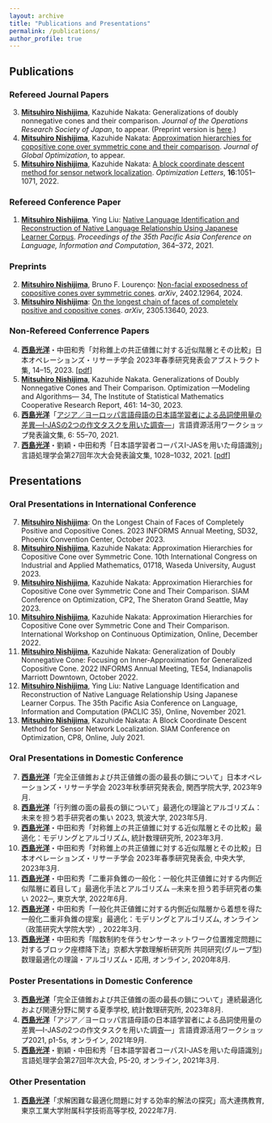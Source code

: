 ```yaml
---
layout: archive
title: "Publications and Presentations"
permalink: /publications/
author_profile: true
---
```

## Publications
### Refereed Journal Papers
3. <b><u>Mitsuhiro Nishijima</u></b>, Kazuhide Nakata: Generalizations of doubly nonnegative cones and their comparison. <i>Journal of the Operations Research Society of Japan</i>, to appear. (Preprint version is <a href="https://doi.org/10.48550/arXiv.2204.12119" target="_blank" rel="noopener noreferrer">here</a>.)
2. <b><u>Mitsuhiro Nishijima</u></b>, Kazuhide Nakata: <a href="https://doi.org/10.1007/s10898-023-01319-3" target="_blank" rel="noopener noreferrer">Approximation hierarchies for copositive cone over symmetric cone and their comparison</a>. <i>Journal of Global Optimization</i>, to appear.
1. <b><u>Mitsuhiro Nishijima</u></b>, Kazuhide Nakata: <a href="https://doi.org/10.1007/s11590-021-01762-9" target="_blank" rel="noopener noreferrer">A block coordinate descent method for sensor network localization</a>. <i>Optimization Letters</i>, <b>16</b>:1051&ndash;1071, 2022.

### Refereed Conference Paper
1. <b><u>Mitsuhiro Nishijima</u></b>, Ying Liu: <a href="https://aclanthology.org/2021.paclic-1.39/" target="_blank" rel="noopener noreferrer">Native Language Identification and Reconstruction of Native Language Relationship Using Japanese Learner Corpus</a>. <i>Proceedings of the 35th Pacific Asia Conference on Language, Information and Computation</i>, 364&ndash;372, 2021.

### Preprints
2. <b><u>Mitsuhiro Nishijima</u></b>, Bruno F. Lourenço: <a href="https://doi.org/10.48550/arXiv.2402.12964" target="_blank" rel="noopener noreferrer">Non-facial exposedness of copositive cones over symmetric cones</a>. <i>arXiv</i>, 2402.12964, 2024.
1. <b><u>Mitsuhiro Nishijima</u></b>: <a href="https://doi.org/10.48550/arXiv.2305.13640" target="_blank" rel="noopener noreferrer">On the longest chain of faces of completely positive and copositive cones</a>. <i>arXiv</i>, 2305.13640, 2023.

### Non-Refereed Conferrence Papers
4. <b><u>西島光洋</u></b>・中田和秀「対称錐上の共正値錐に対する近似階層とその比較」日本オペレーションズ・リサーチ学会 2023年春季研究発表会アブストラクト集, 14–15, 2023. [<a href="https://orsj.org/wp-content/nc-abstract/nc2023s/2023s-1-A-6.pdf" target="_blank" rel="noopener noreferrer">pdf</a>]
3. <b><u>Mitsuhiro Nishijima</u></b>, Kazuhide Nakata. Generalizations of Doubly Nonnegative Cones and Their Comparison. Optimization &mdash;Modeling and Algorithms&mdash; 34, The Institute of Statistical Mathematics Cooperative Research Report, 461: 14&ndash;30, 2023.
2. <b><u>西島光洋</u></b>「<a href="http://doi.org/10.15084/00003480" target="_blank" rel="noopener noreferrer">アジア／ヨーロッパ言語母語の日本語学習者による品詞使用量の差異―I-JASの2つの作文タスクを用いた調査―</a>」言語資源活用ワークショップ発表論文集, 6: 55&ndash;70, 2021.
1. <b><u>西島光洋</u></b>・劉穎・中田和秀「日本語学習者コーパスI-JASを用いた母語識別」言語処理学会第27回年次大会発表論文集, 1028–1032, 2021. [<a href="https://www.anlp.jp/proceedings/annual_meeting/2021/pdf_dir/P5-20.pdf" target="_blank" rel="noopener noreferrer">pdf</a>]

## Presentations
### Oral Presentations in International Conference
7. <b><u>Mitsuhiro Nishijima</u></b>: On the Longest Chain of Faces of Completely Positive and Copositive Cones. 2023 INFORMS Annual Meeting, SD32, Phoenix Convention Center, October 2023.
6. <b><u>Mitsuhiro Nishijima</u></b>, Kazuhide Nakata: Approximation Hierarchies for Copositive Cone over Symmetric Cone. 10th International Congress on Industrial and Applied Mathematics, 01718, Waseda University, August 2023.
5. <b><u>Mitsuhiro Nishijima</u></b>, Kazuhide Nakata: Approximation Hierarchies for Copositive Cone over Symmetric Cone and Their Comparison. SIAM Conference on Optimization, CP2, The Sheraton Grand Seattle, May 2023.
4. <b><u>Mitsuhiro Nishijima</u></b>, Kazuhide Nakata: Approximation Hierarchies for Copositive Cone over Symmetric Cone and Their Comparison. International Workshop on Continuous Optimization, Online, December 2022.
3. <b><u>Mitsuhiro Nishijima</u></b>, Kazuhide Nakata: Generalization of Doubly Nonnegative Cone: Focusing on Inner-Approximation for Generalized Copositive Cone. 2022 INFORMS Annual Meeting, TE54, Indianapolis Marriott Downtown, October 2022.
2. <b><u>Mitsuhiro Nishijima</u></b>, Ying Liu: Native Language Identification and Reconstruction of Native Language Relationship Using Japanese Learner Corpus. The 35th Pacific Asia Conference on Language, Information and Computation (PACLIC 35), Online, November 2021.
1. <b><u>Mitsuhiro Nishijima</u></b>, Kazuhide Nakata: A Block Coordinate Descent Method for Sensor Network Localization. SIAM Conference on Optimization, CP8, Online, July 2021.

### Oral Presentations in Domestic Conference
7. <b><u>西島光洋</u></b>「完全正値錐および共正値錐の面の最長の鎖について」日本オペレーションズ・リサーチ学会 2023年秋季研究発表会, 関西学院大学, 2023年9月.
6. <b><u>西島光洋</u></b>「行列錐の面の最長の鎖について」最適化の理論とアルゴリズム：未来を担う若手研究者の集い 2023, 筑波大学, 2023年5月.
5. <b><u>西島光洋</u></b>・中田和秀「対称錐上の共正値錐に対する近似階層とその比較」最適化：モデリングとアルゴリズム, 統計数理研究所, 2023年3月.
4. <b><u>西島光洋</u></b>・中田和秀「対称錐上の共正値錐に対する近似階層とその比較」日本オペレーションズ・リサーチ学会 2023年春季研究発表会, 中央大学, 2023年3月.
3. <b><u>西島光洋</u></b>・中田和秀「二重非負錐の一般化：一般化共正値錐に対する内側近似階層に着目して」最適化手法とアルゴリズム ─未来を担う若手研究者の集い 2022─, 東京大学, 2022年6月.
2. <b><u>西島光洋</u></b>・中田和秀「一般化共正値錐に対する内側近似階層から着想を得た一般化二重非負錐の提案」最適化：モデリングとアルゴリズム, オンライン（政策研究大学院大学）, 2022年3月.
1. <b><u>西島光洋</u></b>・中田和秀「階数制約を伴うセンサーネットワーク位置推定問題に対するブロック座標降下法」京都大学数理解析研究所 共同研究(グループ型) 数理最適化の理論・アルゴリズム・応用, オンライン, 2020年8月.

### Poster Presentations in Domestic Conference
3. <b><u>西島光洋</u></b>「完全正値錐および共正値錐の面の最長の鎖について」連続最適化および関連分野に関する夏季学校, 統計数理研究所, 2023年8月.
2. <b><u>西島光洋</u></b>「アジア／ヨーロッパ言語母語の日本語学習者による品詞使用量の差異―I-JASの2つの作文タスクを用いた調査―」言語資源活用ワークショップ2021, p1-5s, オンライン, 2021年9月.
1. <b><u>西島光洋</u></b>・劉穎・中田和秀「日本語学習者コーパスI-JASを用いた母語識別」言語処理学会第27回年次大会, P5-20, オンライン, 2021年3月.

### Other Presentation
1. <b><u>西島光洋</u></b>「求解困難な最適化問題に対する効率的解法の探究」高大連携教育, 東京工業大学附属科学技術高等学校, 2022年7月.
